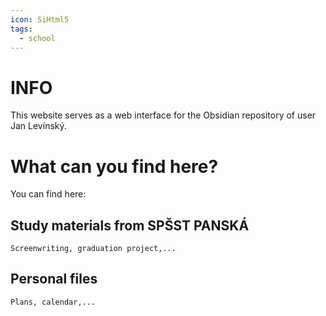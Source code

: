 ```yaml
---
icon: SiHtml5
tags:
  - school
---
```

# INFO
This website serves as a web interface for the Obsidian repository of user Jan Levínský.

# What can you find here?
You can find here:
## Study materials from SPŠST PANSKÁ
	Screenwriting, graduation project,...
## Personal files
	Plans, calendar,...